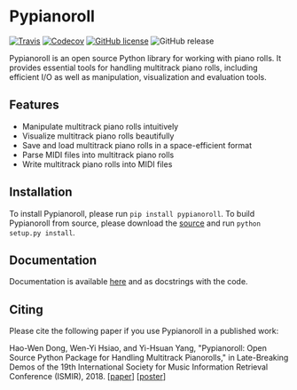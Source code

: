 Pypianoroll
===========

[![Travis](https://img.shields.io/travis/com/salu133445/pypianoroll)](https://travis-ci.com/salu133445/pypianoroll)
[![Codecov](https://img.shields.io/codecov/c/github/salu133445/pypianoroll)](https://codecov.io/gh/salu133445/pypianoroll)
[![GitHub license](https://img.shields.io/github/license/salu133445/pypianoroll)](https://github.com/salu133445/musegan/blob/master/LICENSE)
![GitHub release](https://img.shields.io/github/v/release/salu133445/pypianoroll)


Pypianoroll is an open source Python library for working with piano rolls. It provides essential tools for handling multitrack
piano rolls, including efficient I/O as well as manipulation, visualization
and evaluation tools.


Features
--------

- Manipulate multitrack piano rolls intuitively
- Visualize multitrack piano rolls beautifully
- Save and load multitrack piano rolls in a space-efficient format
- Parse MIDI files into multitrack piano rolls
- Write multitrack piano rolls into MIDI files


Installation
------------

To install Pypianoroll, please run `pip install pypianoroll`. To build Pypianoroll from source, please download the [source](https://github.com/salu133445/pypianoroll/releases) and run `python setup.py install`.


Documentation
-------------

Documentation is available [here](https://salu133445.github.io/pypianoroll) and as docstrings with the code.


Citing
------

Please cite the following paper if you use Pypianoroll in a published work:

Hao-Wen Dong, Wen-Yi Hsiao, and Yi-Hsuan Yang,
"Pypianoroll: Open Source Python Package for Handling Multitrack Pianorolls,"
in Late-Breaking Demos of the 19th International Society for Music Information
Retrieval Conference (ISMIR), 2018.
[[paper](https://salu133445.github.io/pypianoroll/pdf/pypianoroll-ismir2018-lbd-paper.pdf)]
[[poster](https://salu133445.github.io/pypianoroll/pdf/pypianoroll-ismir2018-lbd-poster.pdf)]

